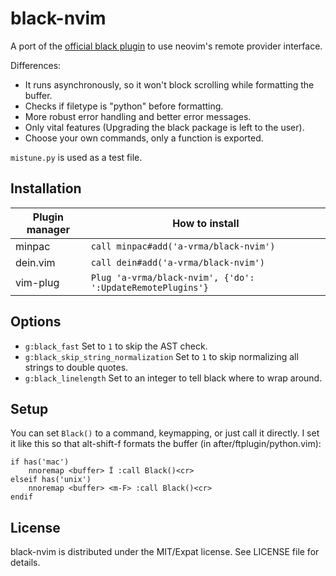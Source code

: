 black-nvim
==========
A port of the [official black plugin][1] to use neovim's remote provider interface.

Differences:
- It runs asynchronously, so it won't block scrolling while formatting the buffer.
- Checks if filetype is "python" before formatting.
- More robust error handling and better error messages.
- Only vital features (Upgrading the black package is left to the user).
- Choose your own commands, only a function is exported.

`mistune.py` is used as a test file.

[1]: https://github.com/ambv/black/tree/master/plugin/black.vim

Installation
------------
| Plugin manager | How to install                                             |
|----------------|------------------------------------------------------------|
| minpac         | `call minpac#add('a-vrma/black-nvim')`                     |
| dein.vim       | `call dein#add('a-vrma/black-nvim')`                       |
| vim-plug       | `Plug 'a-vrma/black-nvim', {'do': ':UpdateRemotePlugins'}` |

Options
-------
- `g:black_fast`
  Set to `1` to skip the AST check.
- `g:black_skip_string_normalization`
  Set to `1` to skip normalizing all strings to double quotes.
- `g:black_linelength`
  Set to an integer to tell black where to wrap around.

Setup
-----
You can set `Black()` to a command, keymapping, or just call it directly.
I set it like this so that alt-shift-f formats the buffer
(in after/ftplugin/python.vim):

```vim
if has('mac')
    nnoremap <buffer> Ï :call Black()<cr>
elseif has('unix')
    nnoremap <buffer> <m-F> :call Black()<cr>
endif
```

License
-------
black-nvim is distributed under the MIT/Expat license.
See LICENSE file for details.
